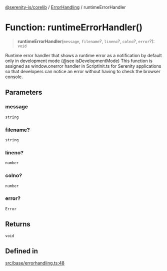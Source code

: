 [@serenity-is/corelib](../../../README.md) / [ErrorHandling](../README.md) / runtimeErrorHandler

# Function: runtimeErrorHandler()

> **runtimeErrorHandler**(`message`, `filename`?, `lineno`?, `colno`?, `error`?): `void`

Runtime error handler that shows a runtime error as a notification
by default only in development mode (@see isDevelopmentMode)
This function is assigned as window.onerror handler in 
ScriptInit.ts for Serenity applications so that developers
can notice an error without having to check the browser console.

## Parameters

### message

`string`

### filename?

`string`

### lineno?

`number`

### colno?

`number`

### error?

`Error`

## Returns

`void`

## Defined in

[src/base/errorhandling.ts:48](https://github.com/serenity-is/serenity/blob/master/packages/corelib/src/base/errorhandling.ts#L48)

